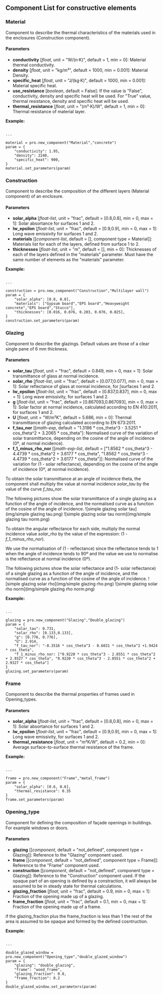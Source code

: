## Component List for constructive elements

### Material

Component to describe the thermal characteristics of the materials used in the enclosures (Construction component).

#### Parameters
- **conductivity** [_float_, unit = "W/(n·K)", default = 1, min = 0]: Material thermal conductivity. 
- **density** [_float_, unit = "kg/m³", default = 1000, min = 0.001]: Material Density.
- **specific_heat** [_float_, unit = "J/(kg·K)", default = 1000, min = 0.001]: Material specific heat.
- **use_resistance** [_boolean_, default = False]: If the value is "False", conductivity, density and specific heat will be used. For "True" value, thermal resistance, density and specific heat will be used. 
- **thermal_resistance** [_float_, unit = "(m²·K)/W", default = 1, min = 0]: Thermal resistance of material layer.

**Example:**
<pre><code class="python">
...

material = pro.new_component("Material","concrete")
param = {
    "conductivity": 1.95,
    "density": 2240,
    "specific_heat": 900,
}
material.set_parameters(param)
</code></pre>


### Construction

Component to describe the composition of the different layers (Material component) of an enclosure.

#### Parameters
- **solar_alpha** [_float-list_, unit = "frac", default = [0.8,0.8], min = 0, max = 1]: Solar absortance for surfaces 1 and 2.
- **lw_epsilon** [_float-list_, unit = "frac", default = [0.9,0.9], min = 0, max = 1]: Long wave emissivity for surfaces 1 and 2.
- **materials** [[_component-list_, default = [], component type = Material]]: Materials list for each of the layers, defined from surface 1 to 2.
- **thicknesses** [_float-list_, unit = "m", default = [], min = 0]: Thicknesses of each of the layers defined in the "materials" parameter. Must have the same number of elements as the "materials" parameter.

**Example:**
<pre><code class="python">
...

construction = pro.new_component("Construction","Multilayer wall")
param = {
    "solar_alpha": [0.8, 0.8],
    "materials": ["Gypsum board","EPS board","Heavyweight concrete","EPS board","Stucco"],
    "thicknesses": [0.016, 0.076, 0.203, 0.076, 0.025],
}
construction.set_parameters(param)
</code></pre>

### Glazing

Component to describe the glazings. Default values are those of a clear single pane of 6 mm thickness.

#### Parameters
- **solar_tau** [_float_, unit = "frac", default = 0.849, min = 0, max = 1]: Solar transmittance of glass at normal incidence.
- **solar_rho** [_float-list_, unit = "frac", default = [0.077,0.077], min = 0, max = 1]: Solar reflectance of glass at normal incidence, for ∫surfaces 1 and 2.
- **lw_epsilon** [_float-list_, unit = "frac", default = [0.837,0.837], min = 0, max = 1]: Long wave emissivity, for surfaces 1 and 2.
- **g** [_float-list_, unit = "frac", default = [0.867093,0.867093], min = 0, max = 1]: Solar factor at normal incidence, calculated according to EN 410:2011, for surfaces 1 and 2.
- **U** [_float_, unit = "W/m²K", default = 5.686, min = 0]: Thermal transmittance of glazing calculated according to EN 673:2011.
- **f_tau_nor** [[_math-exp_, default = "1.3186 * cos_theta^3 - 3.5251 * cos_theta^2 + 3.2065 * cos_theta"]: Normalised curve of the variation of solar transmittance, depending on the cosine of the angle of incidence (0º, at normal incidence).
- **f_1_minus_rho_nor** [[_math-exp-list_, default = ["1.8562 * cos_theta^3 - 4.4739 * cos_theta^2 + 3.6177 * cos_theta", "1.8562 * cos_theta^3 - 4.4739 * cos_theta^2 + 3.6177 * cos_theta"]]: Normalised curve of the variation for (1 - solar reflectance), depending on the cosine of the angle of incidence (0º, at normal incidence).

To obtain the solar transmittance at an angle of incidence theta, the component shall multiply the value at normal incidence _solar_tau_ by the value of the curve _f_tau_nor_.

The following pictures show the solar transmittance of a single glazing as a function of the angle of incidence, and the normalised curve as a function of the cosine of the angle of incidence.
![simple glazing solar tau](img/simple glazing tau.png)
![simple glazing solar tau norm](img/simple glazing tau norm.png)

To obtain the angular reflectance for each side, multiply the normal incidence value _solar_rho_ by the value of the expression: (1 - _f_1_minus_rho_nor_). 

We use the normalisation of (1 - reflectance) since the reflectance tends to 1 when the angle of incidence tends to 90º and the value we use to normalise is the reflectance at normal incidence (0º).

The following pictures show the solar reflectance and (1- solar reflectance) of a single glazing as a function of the angle of incidence, and the normalised curve as a function of the cosine of the angle of incidence.
![simple glazing solar rho](img/simple glazing rho.png)
![simple glazing solar rho norm](img/simple glazing rho norm.png)


**Example:**
<pre><code class="python">
...

glazing = pro.new_component("Glazing","Double_glazing")
param = {
    "solar_tau": 0.731,
    "solar_rho": [0.133,0.133],
    "g": [0.776, 0.776],
    "U": 2.914,
    "f_tau_nor": "-0.3516 * cos_theta^3 - 0.6031 * cos_theta^2 +1.9424 * cos_theta",
    "f_1_minus_rho_nor: ["0.9220 * cos_theta^3 - 2.8551 * cos_theta^2 + 2.9327 * cos_theta", "0.9220 * cos_theta^3 - 2.8551 * cos_theta^2 + 2.9327 * cos_theta"]
}
glazing.set_parameters(param)
</code></pre>

### Frame

Component to describe the thermal properties of frames used in Opening_types.

#### Parameters
- **solar_alpha** [_float-list_, unit = "frac", default = [0.8,0.8], min = 0, max = 1]: Solar absortance for surfaces 1 and 2.
- **lw_epsilon** [_float-list_, unit = "frac", default = [0.9,0.9], min = 0, max = 1]: Long wave emissivity, for surfaces 1 and 2.
- **thermal_resistance** [_float_, unit = "m²K/W", default = 0.2, min = 0]: Average surface-to-surface thermal resistance of the frame.

**Example:**
<pre><code class="python">
...

frame = pro.new_component("Frame","metal_frame")
param = {
    "solar_alpha": [0.6, 0.6],
    "thermal_resistance": 0.35
}
frame.set_parameters(param)
</code></pre>

### Opening_type

Component for defining the composition of façade openings in buildings. For example windows or doors. 

#### Parameters
- **glazing** [[_component_, default = "not_defined", component type = Glazing]]: Reference to the "Glazing" component used.
- **frame** [[_component_, default = "not_defined", component type = Frame]]: Reference to the "Frame" component used.
- **construction** [[_component_, default = "not_defined", component type = Glazing]]: Reference to the "Construction" component used. If the opaque part of an opening is defined by a constraction, it will always be assumed to be in steady state for thermal calculations.
- **glazing_fraction** [_float_, unit = "frac", default = 0.9, min = 0, max = 1]: Fraction of the opening made up of a glazing.
- **frame_fraction** [_float_, unit = "frac", default = 0.1, min = 0, max = 1]: Fraction of the opening made up of a frame.

if the glazing_fraction plus the frame_fraction is less than 1 the rest of the area is assumed to be opaque and formed by the defined cosntruction.

**Example:**
<pre><code class="python">
...

double_glazed_window = pro.new_component("Opening_type","double_glazed_window")
param = {
    "glazing": "double_glazing",
    "frame": "wood_frame",
    "glazing_fraction": 0.8,
    "frame_fraction": 0.2
}
double_glazed_window.set_parameters(param)
</code></pre>





